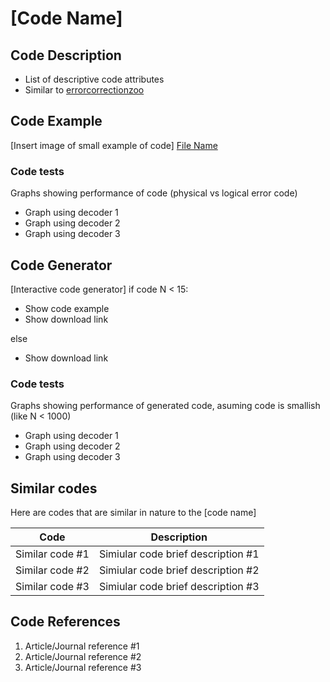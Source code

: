 # [Code Name]

## Code Description 

- List of descriptive code attributes
- Similar to [errorcorrectionzoo](https://errorcorrectionzoo.org/)

## Code Example
[Insert image of small example of code]
[File Name](https://Benzillaist.github.com/link_to_code)

### Code tests

Graphs showing performance of code (physical vs logical error code)
 - Graph using decoder 1
 - Graph using decoder 2
 - Graph using decoder 3

## Code Generator
[Interactive code generator]
if code N < 15:

- Show code example
- Show download link

else

- Show download link

### Code tests

Graphs showing performance of generated code, asuming code is smallish (like N < 1000)
 - Graph using decoder 1
 - Graph using decoder 2
 - Graph using decoder 3

## Similar codes

Here are codes that are similar in nature to the [code name]

| Code | Description | 
| -----------------|----------------|
| Similar code #1 | Simiular code brief description #1 |
| Similar code #2 | Simiular code brief description #2 |
| Similar code #3 | Simiular code brief description #3 |

## Code References

1. Article/Journal reference #1
2. Article/Journal reference #2
3. Article/Journal reference #3